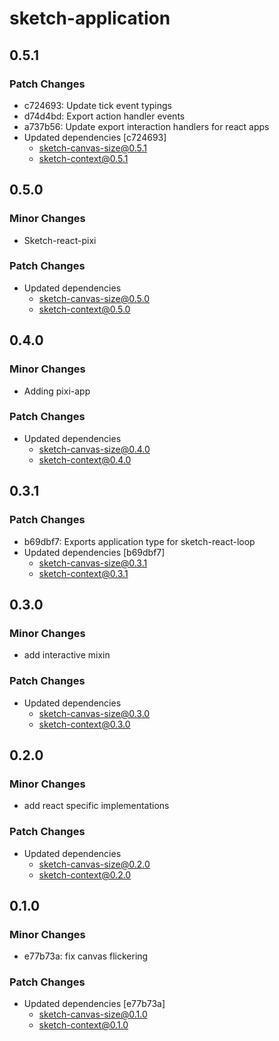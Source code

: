 # sketch-application

## 0.5.1

### Patch Changes

- c724693: Update tick event typings
- d74d4bd: Export action handler events
- a737b56: Update export interaction handlers for react apps
- Updated dependencies [c724693]
  - sketch-canvas-size@0.5.1
  - sketch-context@0.5.1

## 0.5.0

### Minor Changes

- Sketch-react-pixi

### Patch Changes

- Updated dependencies
  - sketch-canvas-size@0.5.0
  - sketch-context@0.5.0

## 0.4.0

### Minor Changes

- Adding pixi-app

### Patch Changes

- Updated dependencies
  - sketch-canvas-size@0.4.0
  - sketch-context@0.4.0

## 0.3.1

### Patch Changes

- b69dbf7: Exports application type for sketch-react-loop
- Updated dependencies [b69dbf7]
  - sketch-canvas-size@0.3.1
  - sketch-context@0.3.1

## 0.3.0

### Minor Changes

- add interactive mixin

### Patch Changes

- Updated dependencies
  - sketch-canvas-size@0.3.0
  - sketch-context@0.3.0

## 0.2.0

### Minor Changes

- add react specific implementations

### Patch Changes

- Updated dependencies
  - sketch-canvas-size@0.2.0
  - sketch-context@0.2.0

## 0.1.0

### Minor Changes

- e77b73a: fix canvas flickering

### Patch Changes

- Updated dependencies [e77b73a]
  - sketch-canvas-size@0.1.0
  - sketch-context@0.1.0
